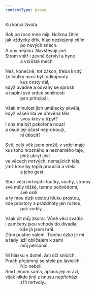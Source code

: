 ```yaml
---
contentType: prose
---
```


<section>

Ku konci života

Rok po roce mne míjí. Hořknu žitím,  
jak vždycky dřív, hlad nezkojený cítím  
            po nových snech.  
A ony nejdou. Navštěvují jiné.  
Strom vnitř i zevně červiví a hyne  
            a vzrůstá mech.

</section>

<section>

Než, konečně, toť zákon, třeba krutý,  
že loutky musí býti odkopnuty  
            kus cesty dál,  
když uvadne a odvahy se sprostí  
a naplní své srdce senilností  
            pan principál.

</section>

<section>

Však minulost jich umělecky skvělá,  
když vášeň lila ve dřevěná těla  
            svou krev a třpyt?  
I ona má být pokořena nouzí  
a osud její účast neprobouzí,  
            ni útlocit?

</section>

<section>

Svůj celý věk jsem prožil, v srdci maje  
kus toho hrozného a neznámého taje,  
            jenž ukryt jest  
ve věcech mrtvých, nemajících těla,  
jímž krev by teplá proudila a vřela  
            a jeho gest.

</section>

<section>

Sbor věcí mrtvých: loutky, sochy, stromy  
své měly těžké, temné podvědomí,  
            své úsilí  
a ty mou duši cestou hluku prostou,  
kde prostory a prázdnoty jen rostou,  
            pak vodily…

</section>

<section>

Však cit můj zkoral. Vůně věcí svadla  
i zamčeny jsou vchody do divadla,  
            kde já jsem hrál.  
Dům pustne valem. Trochu úzko je mi  
a tady leží obličejem k zemi  
            můj personál.

</section>

<section>

Ni hlásku v domě. Ani očí snících.  
Prach přejemný se stele po lavicích.  
            Nic nebolí.  
Smrt jenom sama, aplaus její mrazí,  
však nikdo jiný z hnusu nepřichází  
            zřít mrtvoly…

</section>

